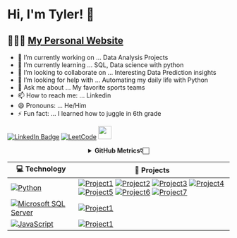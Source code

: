 # Hi, I'm Tyler! 👋

## 👨🏻‍💻 [My Personal Website](my-personal-project-d5615.stackbit.app/)


- 🔭 I’m currently working on ... Data Analysis Projects
- 🌱 I’m currently learning ... SQL, Data science with python
- 👯 I’m looking to collaborate on ... Interesting Data Prediction insights
- 🤔 I’m looking for help with ... Automating my daily life with Python
- 💬 Ask me about ... My favorite sports teams
- 📫 How to reach me: ... Linkedin
- 😄 Pronouns: ... He/Him
- ⚡ Fun fact: ... I learned how to juggle in 6th grade


[![LinkedIn Badge](https://img.shields.io/badge/-LinkedIn-blue?style=social&logo=Linkedin&logoColor=blue&link=https://www.linkedin.com/in/tylerxnguyen/)](https://www.linkedin.com/in/tylerxnguyen/)
[![LeetCode](https://img.shields.io/badge/dynamic/json?style=plastic&labelColor=black&color=%23ffa116&label=Solved&query=solvedOverTotal&url=https%3A%2F%2Fleetcode-badge.vercel.app%2Fapi%2Fusers%2Fashleymavericks&logo=leetcode&logoColor=yellow)](https://leetcode.com/TylerXNguyen/)
<img src="https://cultofthepartyparrot.com/parrots/hd/footballparrot.gif" width="30" height="30"/>

<div align="center">
    <details>
        <summary><b>GitHub Metrics👇🏻</b></summary>
    <br>
        
<img src="https://metrics.lecoq.io/ashleymavericks?template=classic&isocalendar=1&followup=1&tweets=1&achievements=1&isocalendar.duration=half-year&followup.sections=repositories&followup.indepth=false&achievements.threshold=C&achievements.secrets=true&achievements.display=detailed&achievements.limit=0&achievements.ignored=follower%2C%20gister%2C%20member%2C%20forker%2C%20inspirer%2C%20influencer%2C%20worker&tweets.attachments=false&tweets.limit=2&tweets.user=ashleymavericks&config.timezone=Asia%2FKolkata">
    </details>
</div>

<!-- START OF PROFILE STACK, DO NOT REMOVE -->
| 💻 **Technology** | 🚀 **Projects** |
| - | - |
| [![Python](https://img.shields.io/static/v1?label=&message=Python&color=3776AB&logo=Python&logoColor=FFFFFF)](https://www.python.org/) | [![Project1](https://img.shields.io/badge/GitHub-Craps--MC-blue)](https://github.com/TylerXNguyen/Craps-Monte-Carlo) [![Project2](https://img.shields.io/badge/GitHub-Sports--Allocation-blue)](https://github.com/TylerXNguyen/UCLA-Sports-Allocations) [![Project3](https://img.shields.io/badge/Github-%20-blue)](https://github.com/TylerXNguyen/) [![Project4](https://img.shields.io/badge/Github-%20-blue)](https://github.com/TylerXNguyen/) [![Project5](https://img.shields.io/badge/Github-%20-blue)](https://github.com/TylerXNguyen/) [![Project6](https://img.shields.io/badge/Github-%20-blue)](https://github.com/TylerXNguyen/) [![Project7](https://img.shields.io/badge/Github-%20-blue)](https://github.com/TylerXNguyen/) |
| [![Microsoft SQL Server](https://img.shields.io/badge/Microsoft%20SQL%20Server-CC2927?style=for-the-badge&logo=microsoft%20sql%20server&logoColor=white)](https://www.microsoft.com/en-us/sql-server) | [![Project1](https://img.shields.io/badge/GitHub-Finance-blue)](https://github.com/TylerXNguyen/) |
| [![JavaScript](https://img.shields.io/static/v1?label=&message=JavaScript&color=F7DF1E&logo=JavaScript&logoColor=FFFFFF)](https://javascript.info/) | [![Project1](https://img.shields.io/badge/GitHub-Calculator-blue)](https://github.com/TylerXNguyen/Calculator-App) |


<!-- END OF PROFILE STACK, DO NOT REMOVE -->


